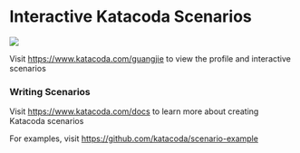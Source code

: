 # Interactive Katacoda Scenarios

[![](http://shields.katacoda.com/katacoda/guangjie/count.svg)](https://www.katacoda.com/guangjie "Get your profile on Katacoda.com")

Visit https://www.katacoda.com/guangjie to view the profile and interactive scenarios

### Writing Scenarios
Visit https://www.katacoda.com/docs to learn more about creating Katacoda scenarios

For examples, visit https://github.com/katacoda/scenario-example
